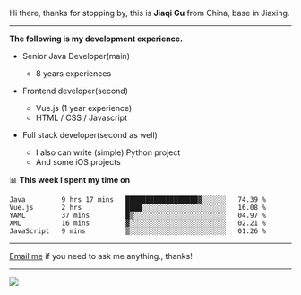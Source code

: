 Hi there, thanks for stopping by, this is **Jiaqi Gu** from China, base in Jiaxing.

---

**The following is my development experience.**

- Senior Java Developer(main)
  - 8 years experiences

- Frontend developer(second)
  - Vue.js (1 year experience)
  - HTML / CSS / Javascript
  
- Full stack developer(second as well)
  - I also can write (simple) Python project
  - And some iOS projects

📊 **This week I spent my time on**
<!--START_SECTION:waka-->
```text
Java         9 hrs 17 mins   ██████████████████▓░░░░░░   74.39 % 
Vue.js       2 hrs           ████░░░░░░░░░░░░░░░░░░░░░   16.08 % 
YAML         37 mins         █▒░░░░░░░░░░░░░░░░░░░░░░░   04.97 % 
XML          16 mins         ▓░░░░░░░░░░░░░░░░░░░░░░░░   02.21 % 
JavaScript   9 mins          ▒░░░░░░░░░░░░░░░░░░░░░░░░   01.26 % 
```
<!--END_SECTION:waka-->

---

[Email me](mailto:droidqw@gmail.com?subject=Hiring_from_GitHub) if you need to ask me anything., thanks!

---

![]( https://visitor-badge.glitch.me/badge?page_id=githubgujiaqi)
